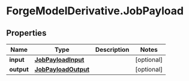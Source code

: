 # ForgeModelDerivative.JobPayload

## Properties
Name | Type | Description | Notes
------------ | ------------- | ------------- | -------------
**input** | [**JobPayloadInput**](JobPayloadInput.md) |  | [optional] 
**output** | [**JobPayloadOutput**](JobPayloadOutput.md) |  | [optional] 


